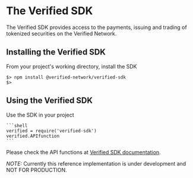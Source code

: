 # The Verified SDK
The Verified SDK provides access to the payments, issuing and trading of tokenized securities on the Verified Network. 

## Installing the Verified SDK
From your project's working directory, install the SDK

```shell
$> npm install @verified-network/verified-sdk
$>
```

## Using the Verified SDK
Use the SDK in your project

    ```shell
    verified = require('verified-sdk') 
    verified.APIfunction
    ```

Please check the API functions at [Verified SDK documentation].

[Verified SDK documentation]: https://docs.verified.network

*NOTE:* Currently this reference implementation is under development and NOT FOR PRODUCTION.

